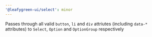 ```yaml
---
'@leafygreen-ui/select': minor
---
```


Passes through all valid `button`, `li` and `div` attriutes (including `data-*` attributes) to `Select`, `Option` and `OptionGroup` respectively
